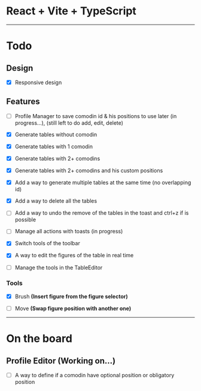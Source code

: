 # React + Vite + TypeScript 

---

# Todo

## Design
- [x] Responsive design

## Features
- [ ] Profile Manager to save comodin id & his positions to use later (in progress...), (still left to do add, edit, delete)
- [x] Generate tables without comodin
- [x] Generate tables with 1 comodin
- [x] Generate tables with 2+ comodins
- [x] Generate tables with 2+ comodins and his custom positions
- [x] Add a way to generate multiple tables at the same time (no overlapping id)
- [x] Add a way to delete all the tables
- [ ] Add a way to undo the remove of the tables in the toast and ctrl+z if is possible
- [ ] Manage all actions with toasts (in progress)
- [x] Switch tools of the toolbar
- [x] A way to edit the figures of the table in real time
- [ ] Manage the tools in the TableEditor


### Tools
- [x] Brush **(Insert figure from the figure selector)**
- [ ] Move **(Swap figure position with another one)**


---


# On the board

## Profile Editor (Working on...)
- [ ] A way to define if a comodin have optional position or obligatory position